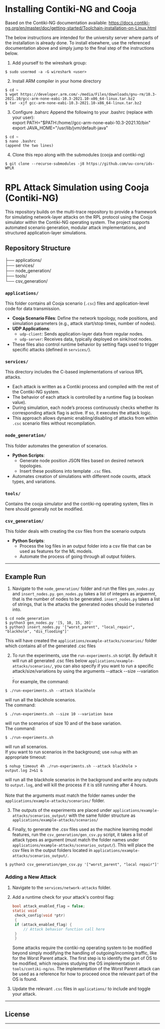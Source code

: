 # Installing Contiki-NG and Cooja
Based on the Contiki-NG documentation available: https://docs.contiki-ng.org/en/master/doc/getting-started/Toolchain-installation-on-Linux.html

The below instructions are intended for the university server where parts of the installation is already done. To install elsewhere, use the referenced documentation above and simply jump to the final step of the instructions below.

1. Add yourself to the wireshark group:
```console
$ sudo usermod -a -G wireshark <user>
```
2. Install ARM compiler in your home directory
```console
$ cd ~
$ wget https://developer.arm.com/-/media/Files/downloads/gnu-rm/10.3-2021.10/gcc-arm-none-eabi-10.3-2021.10-x86_64-linux.tar.bz2
$ tar -xjf gcc-arm-none-eabi-10.3-2021.10-x86_64-linux.tar.bz2
```

3. Configure .bahsrc
Append the following to your .bashrc (replace <user> with your user):\
export PATH="$PATH:/home/<user>/gcc-arm-none-eabi-10.3-2021.10/bin"\
export JAVA_HOME="/usr/lib/jvm/default-java"
```console
$ cd ~
$ nano .bashrc
(append the two lines)
```

4. Clone this repo along with the submodules (cooja and contiki-ng)
```console
$ git clone --recurse-submodules -j8 https://github.com/uu-core/ids-WPLR
```


# RPL Attack Simulation using Cooja (Contiki-NG)

This repository builds on the multi-trace repository to provide a framework for simulating network-layer attacks on the RPL protocol using the Cooja simulator within the Contiki-NG operating system. The project supports automated scenario generation, modular attack implementations, and structured application-layer simulations.

## Repository Structure

├── applications/\
├── services/\
├── node\_generation/\
├── tools/\
└── csv\_generation/

### `applications/`

This folder contains all Cooja scenario (`.csc`) files and application-level code for data transmission.

- **Cooja Scenario Files**: Define the network topology, node positions, and simulation parameters (e.g., attack start/stop times, number of nodes).
- **UDP Applications**:
  - `udp-client`: Sends application-layer data from regular nodes.
  - `udp-server`: Receives data, typically deployed on sink/root nodes.
- These files also control runtime behavior by setting flags used to trigger specific attacks (defined in `services/`).

### `services/`

This directory includes the C-based implementations of various RPL attacks.

- Each attack is written as a Contiki process and compiled with the rest of the Contiki-NG system.
- The behavior of each attack is controlled by a runtime flag (a boolean value).
- During simulation, each node’s process continuously checks whether its corresponding attack flag is active. If so, it executes the attack logic.
- This approach allows dynamic enabling/disabling of attacks from within `.csc` scenario files without recompilation.

### `node_generation/`

This folder automates the generation of scenarios.

- **Python Scripts**:
  - Generate node position JSON files based on desired network topologies.
  - Insert these positions into template `.csc` files.
- Automates creation of simulations with different node counts, attack types, and variations.

### `tools/`

Contains the cooja simulator and the contiki-ng operating system, files in here should generally not be modified.

### `csv_generation/`

This folder deals with creating the csv files from the scenario outputs

- **Python Scripts**:
  - Process the log files in an output folder into a csv file that can be used as features for the ML models.
  - Automate the process of going through all output folders.
---

## Example Run

1. Navigate to the `node_generation/` folder and run the files `gen_nodes.py` and `insert_nodes.py`. `gen_nodes.py` takes a list of integers as arguemnt, that is the number of nodes to be generated. `insert_nodes.py` takes a list of strings, that is the attacks the generated nodes should be insterted into.
```console
$ cd node_generation
$ python3 gen_nodes.py '[5, 10, 15, 20]'
$ python3 insert_nodes.py '["worst_parent", "local_repair", "blackhole", "dis_flooding"]'
```
This will have created the `applications/example-attacks/scenarios/` folder which contains all of the generated .csc files

2. To run the experiments, use the `run-experiments.sh` script. By default it will run all generated .csc files below `applications/example-attacks/scenarios/`, you can also specify if you want to run a specific attack/size/variations by using the arguments --attack --size --variation .\
For example, the command:
```console
$ ./run-experiments.sh --attack blackhole
```
will run all the blackhole scenarios.\
The command:
```console
$ ./run-experiments.sh --size 10 --variation base
```
will run the scenarios of size 10 and of the base variation. \
The command:
```console
$ ./run-experiments.sh
```
will run all scenarios. \
If you want to run scenarios in the background; use `nohup` with an appropriate timeout:
```console
$ nohup timeout 4h ./run-experiments.sh --attack blackhole > output.log 2>&1 &
```
will run all the blackhole scenarios in the background and write any outputs to `output.log`, and will kill the process if it is still running after 4 hours.\
\
Note that the arguments must match the folder names under the `applications/example-attacks/scenarios/` folder.

3. The outputs of the experiments are placed under `applications/example-attacks/scenarios_output/` with the same folder structure as `applications/example-attacks/scenarios/`

4. Finally, to generate the .csv files used as the machine learning model features, run the `csv_generation/gen_csv.py` script, it takes a list of attack types as argument (must match the folder names under `applications/example-attacks/scenarios_output/`). This will place the csv files in the output folders located in `applications/example-attacks/scenarios_output/`.
```console
$ python3 csv_generation/gen_csv.py '["worst_parent", "local repair"]'
```

### Adding a New Attack
1. Navigate to the `services/network-attacks` folder.
2. Add a runtime check for your attack's control flag:

   ```c
   bool attack_enabled_flag = false;
   static void
    check_config(void *ptr)
    {
    if (attack_enabled_flag) {
        // Attack behavior function call here
    }
    }
   ```
   Some attacks require the contiki-ng operating system to be modified beyond simply modifying the handling of outgoing/incoming traffic, like for the Worst Parent attack. The first step is to identify the part of OS to be modified, which requires studying the OS implementation in `tools/contiki-ng/os`. The implementation of the Worst Parent attack can be used as a reference for how to proceed once the relevant part of the OS is found.
3. Update the relevant `.csc` files in `applications/` to include and toggle your attack.

---

## License

---
